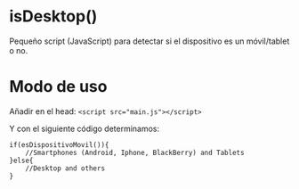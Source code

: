 # isDesktop()
Pequeño script (JavaScript) para detectar si el dispositivo es un móvil/tablet o no.

# Modo de uso
Añadir en el head: `<script src="main.js"></script>`

Y con el siguiente código determinamos:
```
if(esDispositivoMovil()){
    //Smartphones (Android, Iphone, BlackBerry) and Tablets
}else{
    //Desktop and others
}
```

